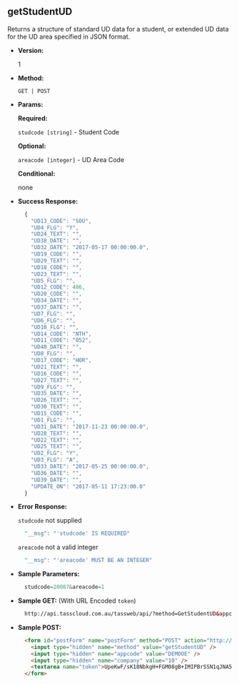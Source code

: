 **getStudentUD**
----
  Returns a structure of standard UD data for a student, or extended UD data for the UD area specified in JSON format.

* **Version:**

  1

* **Method:**

  `GET | POST`
  
*  **Params:**

   **Required:**
 
   `studcode [string]` - Student Code                

   **Optional:**

   `areacode [integer]` - UD Area Code

   **Conditional:**

   none

* **Success Response:**

    ```javascript
      {
		"UD13_CODE": "SOU",
		"UD4_FLG": "Y",
		"UD24_TEXT": "",
		"UD38_DATE": "",
		"UD32_DATE": "2017-05-17 00:00:00.0",
		"UD19_CODE": "",
		"UD29_TEXT": "",
		"UD18_CODE": "",
		"UD23_TEXT": "",
		"UD5_FLG": "",
		"UD12_CODE": 486,
		"UD20_CODE": "",
		"UD34_DATE": "",
		"UD37_DATE": "",
		"UD7_FLG": "",
		"UD6_FLG": "",
		"UD10_FLG": "",
		"UD14_CODE": "NTH",
		"UD11_CODE": "052",
		"UD40_DATE": "",
		"UD8_FLG": "",
		"UD17_CODE": "HOR",
		"UD21_TEXT": "",
		"UD16_CODE": "",
		"UD27_TEXT": "",
		"UD9_FLG": "",
		"UD35_DATE": "",
		"UD26_TEXT": "",
		"UD30_TEXT": "",
		"UD15_CODE": "",
		"UD1_FLG": "",
		"UD31_DATE": "2017-11-23 00:00:00.0",
		"UD28_TEXT": "",
		"UD22_TEXT": "",
		"UD25_TEXT": "",
		"UD2_FLG": "Y",
		"UD3_FLG": "A",
		"UD33_DATE": "2017-05-25 00:00:00.0",
		"UD36_DATE": "",
		"UD39_DATE": "",
		"UPDATE_ON": "2017-05-11 17:23:00.0"
	  }
    ```
 
* **Error Response:**

    `studcode` not supplied
    ```javascript
      "__msg": "'studcode' IS REQUIRED"
    ```

    `areacode` not a valid integer
    ```javascript
      "__msg": "'areacode' MUST BE AN INTEGER"
    ```
    
* **Sample Parameters:**

  ```javascript
    studcode=20087&areacode=1
  ```

* **Sample GET:** (With URL Encoded `token`)

  ```HTML
    http://api.tasscloud.com.au/tassweb/api/?method=GetStudentUD&appcode=DEMOOE&company=10&token=UpeKwF%2FsK18NbkgH%2BFGM08gB%2BIMIPBrSSN1qJNA5BJQ%3D
  ```
  
* **Sample POST:**

  ```HTML
    <form id="postForm" name="postForm" method="POST" action="http://api.tasscloud.com.au/tassweb/api/">
      <input type="hidden" name="method" value="getStudentUD" />
      <input type="hidden" name="appcode" value="DEMOOE" />
      <input type="hidden" name="company" value="10" />
      <textarea name="token">UpeKwF/sK18NbkgH+FGM08gB+IMIPBrSSN1qJNA5BJQ=</textarea>
    </form>
  ```
